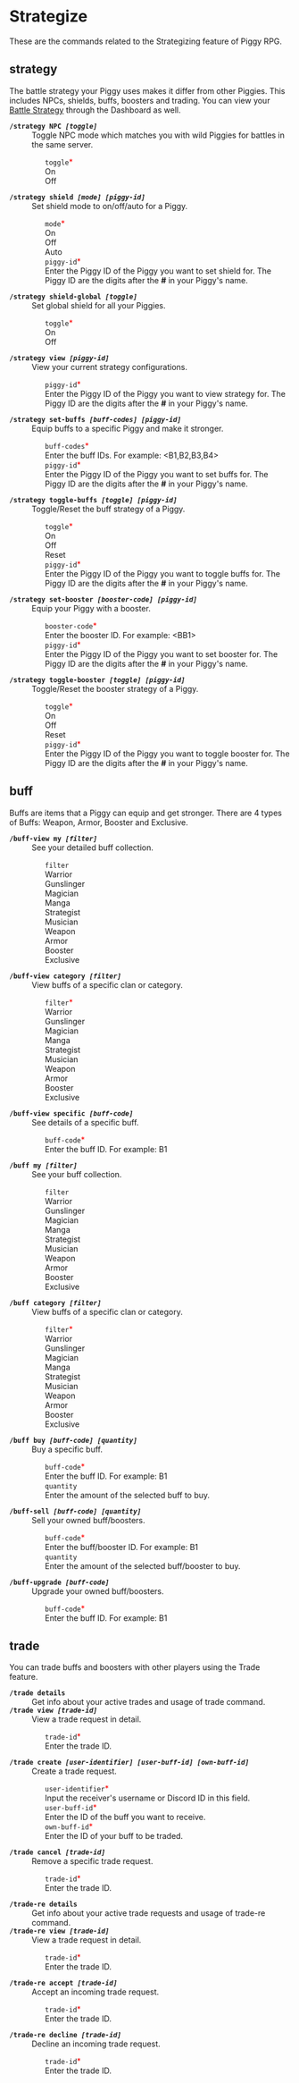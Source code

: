 # Strategize
These are the commands related to the Strategizing feature of Piggy RPG.

## strategy
The battle strategy your Piggy uses makes it differ from other Piggies. This includes NPCs, shields, buffs, boosters and trading. You can view your <a href="https://piggy.gg/my-piggy/battle-strategy">Battle Strategy</a> through the Dashboard as well.
<dl>
<dt><code><b>/strategy NPC <i>[toggle]</i></b></code>
<dd>Toggle NPC mode which matches you with wild Piggies for battles in the same server.
<ul style="list-style-type: none;">
<li><code>toggle</code><font style="color:#FF0000">*</font><br>On
<li>Off
</ul>
<dt><code><b>/strategy shield <i>[mode] [piggy-id]</i></b></code>
<dd>Set shield mode to on/off/auto for a Piggy.
<ul style="list-style-type: none;">
<li><code>mode</code><font style="color:#FF0000">*</font><br>On
<li>Off
<li>Auto
<li><code>piggy-id</code><font style="color:#FF0000">*</font><br>
Enter the Piggy ID of the Piggy you want to set shield for. The Piggy ID are the digits after the <b>#</b> in your Piggy's name.
</ul>
<dt><code><b>/strategy shield-global <i>[toggle]</i></b></code>
<dd>Set global shield for all your Piggies.
<ul style="list-style-type: none;">
<li><code>toggle</code><font style="color:#FF0000">*</font><br>On
<li>Off
</ul>
<dt><code><b>/strategy view <i>[piggy-id]</i></b></code>
<dd>View your current strategy configurations.
<ul style="list-style-type: none;">
<li><code>piggy-id</code><font style="color:#FF0000">*</font><br>
Enter the Piggy ID of the Piggy you want to view strategy for. The Piggy ID are the digits after the <b>#</b> in your Piggy's name.
</ul>
<dt><code><b>/strategy set-buffs <i>[buff-codes] [piggy-id]</i></b></code>
<dd>Equip buffs to a specific Piggy and make it stronger.
<ul style="list-style-type: none;">
<li><code>buff-codes</code><font style="color:#FF0000">*</font><br>
Enter the buff IDs. For example: &lt;B1,B2,B3,B4&gt;
<li><code>piggy-id</code><font style="color:#FF0000">*</font><br>
Enter the Piggy ID of the Piggy you want to set buffs for. The Piggy ID are the digits after the <b>#</b> in your Piggy's name.
</ul>
<dt><code><b>/strategy toggle-buffs <i>[toggle] [piggy-id]</i></b></code>
<dd>Toggle/Reset the buff strategy of a Piggy.
<ul style="list-style-type: none;">
<li><code>toggle</code><font style="color:#FF0000">*</font><br>On
<li>Off
<li>Reset
<li><code>piggy-id</code><font style="color:#FF0000">*</font><br>
Enter the Piggy ID of the Piggy you want to toggle buffs for. The Piggy ID are the digits after the <b>#</b> in your Piggy's name.
</ul>
<dt><code><b>/strategy set-booster <i>[booster-code] [piggy-id]</i></b></code>
<dd>Equip your Piggy with a booster.
<ul style="list-style-type: none;">
<li><code>booster-code</code><font style="color:#FF0000">*</font><br>
Enter the booster ID. For example: &lt;BB1&gt;
<li><code>piggy-id</code><font style="color:#FF0000">*</font><br>
Enter the Piggy ID of the Piggy you want to set booster for. The Piggy ID are the digits after the <b>#</b> in your Piggy's name.
</ul>
<dt><code><b>/strategy toggle-booster <i>[toggle] [piggy-id]</i></b></code>
<dd>Toggle/Reset the booster strategy of a Piggy.
<ul style="list-style-type: none;">
<li><code>toggle</code><font style="color:#FF0000">*</font><br>On
<li>Off
<li>Reset
<li><code>piggy-id</code><font style="color:#FF0000">*</font><br>
Enter the Piggy ID of the Piggy you want to toggle booster for. The Piggy ID are the digits after the <b>#</b> in your Piggy's name.
</ul>
</dl>

## buff
Buffs are items that a Piggy can equip and get stronger. There are 4 types of Buffs: Weapon, Armor, Booster and Exclusive.
<dl>
<dt><code><b>/buff-view my <i>[filter]</i></b></code>
<dd>See your detailed buff collection.
<ul style="list-style-type: none;">
<li><code>filter</code><br>Warrior
<li>Gunslinger
<li>Magician
<li>Manga
<li>Strategist
<li>Musician
<li>Weapon
<li>Armor
<li>Booster
<li>Exclusive
</ul>
<dt><code><b>/buff-view category <i>[filter]</i></b></code>
<dd>View buffs of a specific clan or category.
<ul style="list-style-type: none;">
<li><code>filter</code><font style="color:#FF0000">*</font><br>Warrior
<li>Gunslinger
<li>Magician
<li>Manga
<li>Strategist
<li>Musician
<li>Weapon
<li>Armor
<li>Booster
<li>Exclusive
</ul>
<dt><code><b>/buff-view specific <i>[buff-code]</i></b></code>
<dd>See details of a specific buff.
<ul style="list-style-type: none;">
<li><code>buff-code</code><font style="color:#FF0000">*</font><br>
Enter the buff ID. For example: B1
</ul>
<dt><code><b>/buff my <i>[filter]</i></b></code>
<dd>See your buff collection.
<ul style="list-style-type: none;">
<li><code>filter</code><br>Warrior
<li>Gunslinger
<li>Magician
<li>Manga
<li>Strategist
<li>Musician
<li>Weapon
<li>Armor
<li>Booster
<li>Exclusive
</ul>
<dt><code><b>/buff category <i>[filter]</i></b></code>
<dd>View buffs of a specific clan or category.
<ul style="list-style-type: none;">
<li><code>filter</code><font style="color:#FF0000">*</font><br>Warrior
<li>Gunslinger
<li>Magician
<li>Manga
<li>Strategist
<li>Musician
<li>Weapon
<li>Armor
<li>Booster
<li>Exclusive
</ul>
<dt><code><b>/buff buy <i>[buff-code] [quantity]</i></b></code>
<dd>Buy a specific buff.
<ul style="list-style-type: none;">
<li><code>buff-code</code><font style="color:#FF0000">*</font><br>
Enter the buff ID. For example: B1
<li><code>quantity</code><br>
Enter the amount of the selected buff to buy.
</ul>
<dt><code><b>/buff-sell <i>[buff-code] [quantity]</i></b></code>
<dd>Sell your owned buff/boosters.
<ul style="list-style-type: none;">
<li><code>buff-code</code><font style="color:#FF0000">*</font><br>
Enter the buff/booster ID. For example: B1
<li><code>quantity</code><br>
Enter the amount of the selected buff/booster to buy.
</ul>
<dt><code><b>/buff-upgrade <i>[buff-code]</i></b></code>
<dd>Upgrade your owned buff/boosters.
<ul style="list-style-type: none;">
<li><code>buff-code</code><font style="color:#FF0000">*</font><br>
Enter the buff ID. For example: B1
</ul>
</dl>

## trade
You can trade buffs and boosters with other players using the Trade feature.
<dl>
<dt><code><b>/trade details</b></code>
<dd>Get info about your active trades and usage of trade command.
<dt><code><b>/trade view <i>[trade-id]</i></b></code>
<dd>View a trade request in detail.
<ul style="list-style-type: none;">
<li><code>trade-id</code><font style="color:#FF0000">*</font><br>
Enter the trade ID.
</ul>
<dt><code><b>/trade create <i>[user-identifier] [user-buff-id] [own-buff-id]</i></b></code>
<dd>Create a trade request.
<ul style="list-style-type: none;">
<li><code>user-identifier</code><font style="color:#FF0000">*</font><br>
Input the receiver's username or Discord ID in this field.
<li><code>user-buff-id</code><font style="color:#FF0000">*</font><br>
Enter the ID of the buff you want to receive.
<li><code>own-buff-id</code><font style="color:#FF0000">*</font><br>
Enter the ID of your buff to be traded.
</ul>
<dt><code><b>/trade cancel <i>[trade-id]</i></b></code>
<dd>Remove a specific trade request.
<ul style="list-style-type: none;">
<li><code>trade-id</code><font style="color:#FF0000">*</font><br>
Enter the trade ID.
</ul>
<dt><code><b>/trade-re details</b></code>
<dd>Get info about your active trade requests and usage of trade-re command.
<dt><code><b>/trade-re view <i>[trade-id]</i></b></code>
<dd>View a trade request in detail.
<ul style="list-style-type: none;">
<li><code>trade-id</code><font style="color:#FF0000">*</font><br>
Enter the trade ID.
</ul>
<dt><code><b>/trade-re accept <i>[trade-id]</i></b></code>
<dd>Accept an incoming trade request.
<ul style="list-style-type: none;">
<li><code>trade-id</code><font style="color:#FF0000">*</font><br>
Enter the trade ID.
</ul>
<dt><code><b>/trade-re decline <i>[trade-id]</i></b></code>
<dd>Decline an incoming trade request.
<ul style="list-style-type: none;">
<li><code>trade-id</code><font style="color:#FF0000">*</font><br>
Enter the trade ID.
</ul>
</dl>